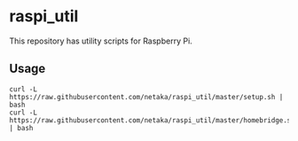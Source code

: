 # raspi_util

This repository has utility scripts for Raspberry Pi.

## Usage

```
curl -L https://raw.githubusercontent.com/netaka/raspi_util/master/setup.sh | bash
curl -L https://raw.githubusercontent.com/netaka/raspi_util/master/homebridge.sh | bash
```

